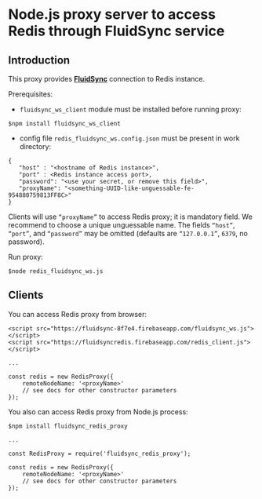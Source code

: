 # Node.js proxy server to access Redis through FluidSync service

## Introduction

This proxy provides [**FluidSync**](https://github.com/nowido/FluidsyncHerokuWS) connection to Redis instance.

Prerequisites: 

- `fluidsync_ws_client` module must be installed before running proxy:

```
$npm install fluidsync_ws_client
```

- config file `redis_fluidsync_ws.config.json` must be present in work directory:

```
{
   "host" : "<hostname of Redis instance>",
   "port" : <Redis instance access port>,
   "password": "<use your secret, or remove this field>",
   "proxyName": "<something-UUID-like-unguessable-fe-954880759813FF8C>"
}
```

Clients will use `“proxyName”` to access Redis proxy; it is mandatory field. We recommend to choose a unique unguessable name. The fields `“host”`, `“port”`, and `“password”` may be omitted (defaults are `“127.0.0.1”`, `6379`, no password).

Run proxy:

```
$node redis_fluidsync_ws.js
```

## Clients

You can access Redis proxy from browser:

```
<script src="https://fluidsync-8f7e4.firebaseapp.com/fluidsync_ws.js"></script>
<script src="https://fluidsyncredis.firebaseapp.com/redis_client.js"></script>

...

const redis = new RedisProxy({
    remoteNodeName: '<proxyName>'
    // see docs for other constructor parameters
});
```

You also can access Redis proxy from Node.js process:

```
$npm install fluidsync_redis_proxy

...

const RedisProxy = require('fluidsync_redis_proxy');

const redis = new RedisProxy({
    remoteNodeName: '<proxyName>'    
    // see docs for other constructor parameters
});
```

